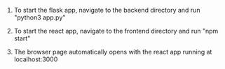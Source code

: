 1. To start the flask app, navigate to the backend directory and run "python3 app.py"

2. To start the react app, navigate to the frontend directory and run "npm start"

3. The browser page automatically opens with the react app running at localhost:3000
